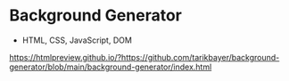 # Background Generator

* HTML, CSS, JavaScript, DOM

https://htmlpreview.github.io/?https://github.com/tarikbayer/background-generator/blob/main/background-generator/index.html
